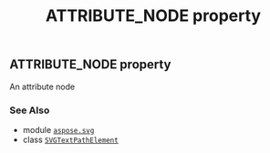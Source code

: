 ﻿---
title: ATTRIBUTE_NODE property
second_title: Aspose.SVG for Python via .NET API References
description: 
type: docs
weight: 470
url: /python-net/aspose.svg/svgtextpathelement/attribute_node/
is_root: false
---

## ATTRIBUTE_NODE property


An attribute node

### See Also
* module [`aspose.svg`](../../)
* class [`SVGTextPathElement`](/svg/python-net/aspose.svg/svgtextpathelement)
